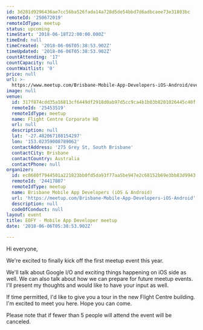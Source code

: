 ```yaml
---
id: 3d281d9296436ae7cc56ba526fada14a728d5de54bbd7d6adbcaee73e31803bc
remoteId: '250672019'
remoteIdType: meetup
status: upcoming
timeStart: '2018-06-18T22:00:00.000Z'
timeEnd: null
timeCreated: '2018-06-06T05:38:53.902Z'
timeUpdated: '2018-06-06T05:38:53.902Z'
countAttending: '17'
countCapacity: null
countWaitlist: '0'
price: null
url: >-
  https://www.meetup.com/Brisbane-Mobile-App-Developers-iOS-Android/events/250672019/
image: null
venue:
  id: 317f874cdd35a16813cf6449df2918d0ab97d5cc9ca4b1b03b8201026445c40f
  remoteId: '25453519'
  remoteIdType: meetup
  name: Flight Centre Corporate HQ
  url: null
  description: null
  lat: '-27.482067108154297'
  lon: '153.02359008789062'
  contactAddress: '275 Grey St, South Brisbane'
  contactCity: Brisbane
  contactCountry: Australia
  contactPhone: null
organizer:
  id: ec8680f7944501a221823bb0fd5da93f77aa5be947e2c68152b69e3bb83d9943
  remoteId: '24417807'
  remoteIdType: meetup
  name: Brisbane Mobile App Developers (iOS & Android)
  url: 'https://meetup.com/Brisbane-Mobile-App-Developers-iOS-Android'
  description: null
  codeOfConduct: null
layout: event
title: EOFY - Mobile App Developer meetup
date: '2018-06-06T05:38:53.902Z'

---
```

<p>Hi everyone,</p> <p>We're excited to finally kick off the first meetup event this year.</p> <p>We'll talk about Google I/O and exciting things happening on iOS side as well. We can also talk about how we can prepare for future meetup events. I'll present my thoughts and would like to have your input as well.</p> <p>If time permitted, I'd like to give you a tour in the new Flight Centre building. I'm excited to meet you here. Hope you can come.</p> <p>Please note that if fewer than 5 people will attend the event will be canceled.</p>
